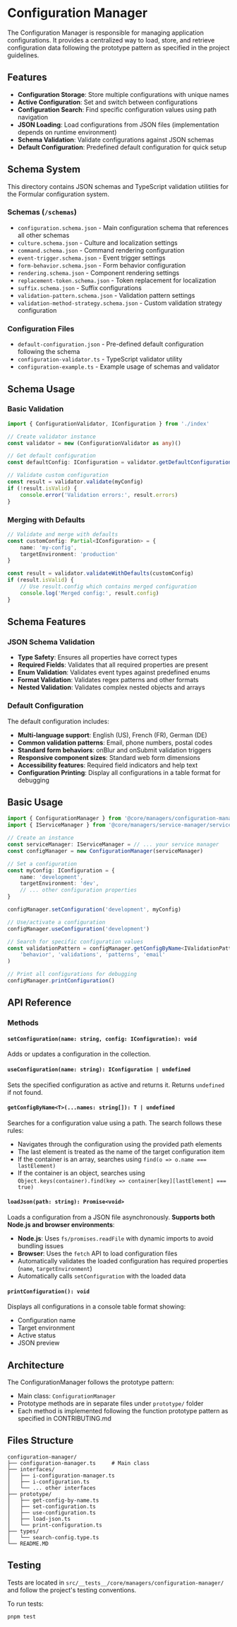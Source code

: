 # Configuration Manager

The Configuration Manager is responsible for managing application configurations. It provides a centralized way to load, store, and retrieve configuration data following the prototype pattern as specified in the project guidelines.

## Features

-   **Configuration Storage**: Store multiple configurations with unique names
-   **Active Configuration**: Set and switch between configurations
-   **Configuration Search**: Find specific configuration values using path navigation
-   **JSON Loading**: Load configurations from JSON files (implementation depends on runtime environment)
-   **Schema Validation**: Validate configurations against JSON schemas
-   **Default Configuration**: Predefined default configuration for quick setup

## Schema System

This directory contains JSON schemas and TypeScript validation utilities for the Formular configuration system.

### Schemas (`/schemas`)

-   `configuration.schema.json` - Main configuration schema that references all other schemas
-   `culture.schema.json` - Culture and localization settings
-   `command.schema.json` - Command rendering configuration
-   `event-trigger.schema.json` - Event trigger settings
-   `form-behavior.schema.json` - Form behavior configuration
-   `rendering.schema.json` - Component rendering settings
-   `replacement-token.schema.json` - Token replacement for localization
-   `suffix.schema.json` - Suffix configurations
-   `validation-pattern.schema.json` - Validation pattern settings
-   `validation-method-strategy.schema.json` - Custom validation strategy configuration

### Configuration Files

-   `default-configuration.json` - Pre-defined default configuration following the schema
-   `configuration-validator.ts` - TypeScript validator utility
-   `configuration-example.ts` - Example usage of schemas and validator

## Schema Usage

### Basic Validation

```typescript
import { ConfigurationValidator, IConfiguration } from './index'

// Create validator instance
const validator = new (ConfigurationValidator as any)()

// Get default configuration
const defaultConfig: IConfiguration = validator.getDefaultConfiguration()

// Validate custom configuration
const result = validator.validate(myConfig)
if (!result.isValid) {
    console.error('Validation errors:', result.errors)
}
```

### Merging with Defaults

```typescript
// Validate and merge with defaults
const customConfig: Partial<IConfiguration> = {
    name: 'my-config',
    targetEnvironment: 'production'
}

const result = validator.validateWithDefaults(customConfig)
if (result.isValid) {
    // Use result.config which contains merged configuration
    console.log('Merged config:', result.config)
}
```

## Schema Features

### JSON Schema Validation

-   **Type Safety**: Ensures all properties have correct types
-   **Required Fields**: Validates that all required properties are present
-   **Enum Validation**: Validates event types against predefined enums
-   **Format Validation**: Validates regex patterns and other formats
-   **Nested Validation**: Validates complex nested objects and arrays

### Default Configuration

The default configuration includes:

-   **Multi-language support**: English (US), French (FR), German (DE)
-   **Common validation patterns**: Email, phone numbers, postal codes
-   **Standard form behaviors**: onBlur and onSubmit validation triggers
-   **Responsive component sizes**: Standard web form dimensions
-   **Accessibility features**: Required field indicators and help text
-   **Configuration Printing**: Display all configurations in a table format for debugging

## Basic Usage

```typescript
import { ConfigurationManager } from '@core/managers/configuration-manager'
import { IServiceManager } from '@core/managers/service-manager/service-manager.types'

// Create an instance
const serviceManager: IServiceManager = // ... your service manager
const configManager = new ConfigurationManager(serviceManager)

// Set a configuration
const myConfig: IConfiguration = {
    name: 'development',
    targetEnvironment: 'dev',
    // ... other configuration properties
}

configManager.setConfiguration('development', myConfig)

// Use/activate a configuration
configManager.useConfiguration('development')

// Search for specific configuration values
const validationPattern = configManager.getConfigByName<IValidationPattern>(
    'behavior', 'validations', 'patterns', 'email'
)

// Print all configurations for debugging
configManager.printConfiguration()
```

## API Reference

### Methods

#### `setConfiguration(name: string, config: IConfiguration): void`

Adds or updates a configuration in the collection.

#### `useConfiguration(name: string): IConfiguration | undefined`

Sets the specified configuration as active and returns it. Returns `undefined` if not found.

#### `getConfigByName<T>(...names: string[]): T | undefined`

Searches for a configuration value using a path. The search follows these rules:

-   Navigates through the configuration using the provided path elements
-   The last element is treated as the name of the target configuration item
-   If the container is an array, searches using `find(o => o.name === lastElement)`
-   If the container is an object, searches using `Object.keys(container).find(key => container[key][lastElement] === true)`

#### `loadJson(path: string): Promise<void>`

Loads a configuration from a JSON file asynchronously. **Supports both Node.js and browser environments**:

-   **Node.js**: Uses `fs/promises.readFile` with dynamic imports to avoid bundling issues
-   **Browser**: Uses the `fetch` API to load configuration files
-   Automatically validates the loaded configuration has required properties (`name`, `targetEnvironment`)
-   Automatically calls `setConfiguration` with the loaded data

#### `printConfiguration(): void`

Displays all configurations in a console table format showing:

-   Configuration name
-   Target environment
-   Active status
-   JSON preview

## Architecture

The ConfigurationManager follows the prototype pattern:

-   Main class: `ConfigurationManager`
-   Prototype methods are in separate files under `prototype/` folder
-   Each method is implemented following the function prototype pattern as specified in CONTRIBUTING.md

## Files Structure

```
configuration-manager/
├── configuration-manager.ts     # Main class
├── interfaces/
│   ├── i-configuration-manager.ts
│   ├── i-configuration.ts
│   └── ... other interfaces
├── prototype/
│   ├── get-config-by-name.ts
│   ├── set-configuration.ts
│   ├── use-configuration.ts
│   ├── load-json.ts
│   └── print-configuration.ts
├── types/
│   └── search-config.type.ts
└── README.MD
```

## Testing

Tests are located in `src/__tests__/core/managers/configuration-manager/` and follow the project's testing conventions.

To run tests:

```bash
pnpm test
```
